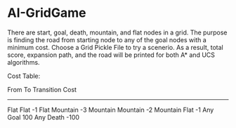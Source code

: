 # AI-GridGame

There are start, goal, death, mountain, and flat nodes in a grid. The purpose is finding the road from starting node to any of the goal nodes with a minimum cost. Choose a Grid Pickle File to try a scenerio. As a result, total score, expansion path, and the road will be printed for both A* and UCS algorithms. 

Cost Table:

 From         To         Transition Cost
 _______________________________________
 
 Flat         Flat            -1
 Flat         Mountain        -3
 Mountain     Mountain        -2
 Mountain     Flat            -1
 Any          Goal            100
 Any          Death          -100
 
 
